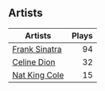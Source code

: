 ## Artists
Artists | Plays 
----- | -----: 
[Frank Sinatra](/artists/frank-sinatra-739) | 94
[Celine Dion](/artists/celine-dion-39068) | 32
[Nat King Cole](/artists/nat-king-cole-3428) | 15

